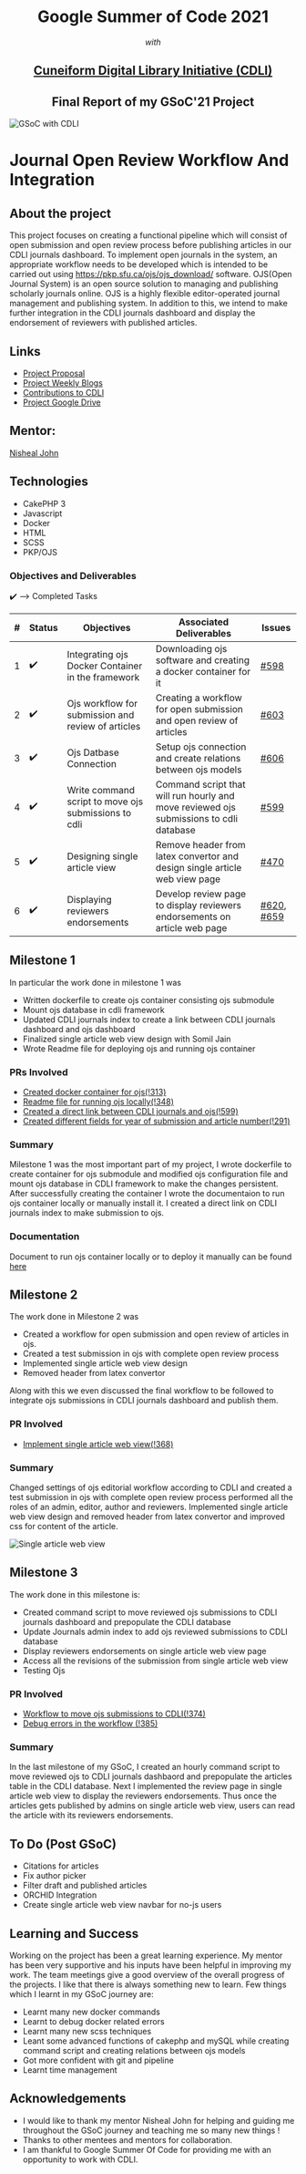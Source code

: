 <h1 align="center" > Google Summer of Code 2021 </h1>
<p align="center"><i>with</i> </p>
<h2 align="center"><a href="https://summerofcode.withgoogle.com/organizations/4724093699489792/">Cuneiform Digital Library Initiative (CDLI)</a></h2>
<h2 align="center"> Final Report of my GSoC'21 Project </h2>

![GSoC with CDLI](assets/logo.png)

<h1> Journal Open Review Workflow And Integration </h1>

## About the project

This project focuses on creating a functional pipeline which will consist of open submission and open review process before publishing articles in our CDLI journals dashboard. To implement  open journals in the system,  an appropriate workflow needs to be developed which is intended to be carried out using https://pkp.sfu.ca/ojs/ojs_download/ software. OJS(Open Journal System) is an open source solution to managing and publishing scholarly journals online. OJS is a highly flexible editor-operated journal management and publishing system. In addition to this, we intend to make further integration in the CDLI journals dashboard and display the endorsement of reviewers with published articles.

## Links

- [Project Proposal](https://docs.google.com/document/d/1Bq1Be4UYaF08vBwasERpx2kiWuiVPWdkSEHBM-owUx4/edit#heading=h.rti1bbjk8idf)
- [Project Weekly Blogs](https://cdli-gh.github.io/blog/gsoc21/journalsOpenReviewWorkflowAndIntegration/index)
- [Contributions to CDLI](https://gitlab.com/cdli/framework/-/merge_requests?scope=all&utf8=%E2%9C%93&state=all&author_username=apoorva1509)
- [Project Google Drive](https://drive.google.com/drive/u/2/folders/15kmsiilnMfBEomd03VwUyAmDdcU-lmBV)

## Mentor: 
<a href='mailto:nisheal.work@gmail.com'>Nisheal John</a>

## Technologies

- CakePHP 3
- Javascript
- Docker
- HTML
- SCSS
- PKP/OJS

### Objectives and Deliverables

:heavy_check_mark: --> Completed Tasks

| \# | Status  | Objectives                    | Associated Deliverables         | Issues |
| --- | --- | ----------------------------- | ---------------------------------------------- | ---- |
| 1 | :heavy_check_mark: | Integrating ojs Docker Container in the framework | Downloading ojs software and creating a docker container for it | <a href="https://gitlab.com/cdli/framework/-/issues/598">#598</a> |
| 2 | :heavy_check_mark:| Ojs workflow for submission and review of articles | Creating a workflow for open submission and open review of articles | <a href="https://gitlab.com/cdli/framework/-/issues/603">#603</a> | 
| 3 | :heavy_check_mark:  |  Ojs Datbase Connection | Setup ojs connection and create relations between ojs models | <a href="https://gitlab.com/cdli/framework/-/issues/606">#606</a> |
| 4 |  :heavy_check_mark: | Write command script to move ojs submissions to cdli | Command script that will run hourly and move reviewed ojs submissions to cdli database  | <a href="https://gitlab.com/cdli/framework/-/issues/599">#599</a>  | 
| 5 |  :heavy_check_mark: | Designing single article view | Remove header from latex convertor and design single article web view page |  <a href="https://gitlab.com/cdli/framework/-/issues/470">#470</a> |
| 6 | :heavy_check_mark: |Displaying reviewers endorsements | Develop review page to display reviewers endorsements on article web page | <a href="https://gitlab.com/cdli/framework/-/issues/620">#620</a>, <a href="https://gitlab.com/cdli/framework/-/issues/659">#659</a> |

## Milestone 1 

In particular the work done in milestone 1 was

- Written dockerfile to create ojs container consisting ojs submodule
- Mount ojs database in cdli framework
- Updated CDLI journals index to create a link between CDLI journals dashboard and ojs dashboard
- Finalized single article web view design with Somil Jain
- Wrote Readme file for deploying ojs and running ojs container

### PRs Involved

- [Created docker container for ojs(!313)](https://gitlab.com/cdli/framework/-/merge_requests/313)
- [Readme file for running ojs locally(!348)](https://gitlab.com/cdli/framework/-/merge_requests/348)
- [Created a direct link between CDLI journals and ojs(!599)](https://gitlab.com/cdli/framework/-/merge_requests/599)
- [Created different fields for year of submission and article number(!291)](https://gitlab.com/cdli/framework/-/merge_requests/291)

### Summary

Milestone 1 was the most important part of my project, I wrote dockerfile to create container for ojs submodule and modified ojs configuration file and mount ojs database in CDLI framework to make the changes persistent. After successfully creating the container I wrote the documentaion to run ojs container locally or manually install it.
I created a direct link on CDLI journals index to make submission to ojs.

### Documentation

Document to run ojs container locally or to deploy it manually can be found [here](https://github.com/cdli-gh/ojs/blob/main/README.md)

## Milestone 2

The work done in Milestone 2 was

- Created a workflow for open submission and open review of articles in ojs. 
- Created a test submission in ojs with complete open review process
- Implemented single article web view design 
- Removed header from latex convertor

Along with this we even discussed the final workflow to be followed to integrate ojs submissions in CDLI journals dashboard and publish them.

### PR Involved

- [Implement single article web view(!368)](https://gitlab.com/cdli/framework/-/merge_requests/368)

### Summary

Changed settings of ojs editorial workflow according to CDLI and created a test submission in ojs with complete open review process performed all the roles of an admin, editor, author and reviewers. 
Implemented single article web view design and removed header from latex convertor and improved css for content of the article.

![Single article web view](assets/article-view.jpeg)

## Milestone 3

The work done in this milestone is:

- Created command script to move reviewed ojs submissions to CDLI journals dashboard and prepopulate the CDLI database
- Update Journals admin index to add ojs reviewed submissions to CDLI database
- Display reviewers endorsements on single article web view page
- Access all the revisions of the submission from single article web view
- Testing Ojs

### PR Involved

- [Workflow to move ojs submissions to CDLI(!374)](https://gitlab.com/cdli/framework/-/merge_requests/374)
- [Debug errors in the workflow (!385)](https://gitlab.com/cdli/framework/-/merge_requests/385)

### Summary

In the last milestone of my GSoC, I created an hourly command script to move reviewed ojs to CDLI journals dashbaord and prepopulate the articles table in the CDLI database. Next I implemented the review page in single article web view to display the reviewers endorsements. Thus once the articles gets published by admins on single article web view, users can read the article with its reviewers endorsements.

## To Do (Post GSoC)

- Citations for articles
- Fix author picker
- Filter draft and published articles
- ORCHID Integration
- Create single article web view navbar for no-js users

## Learning and Success

Working on the project has been a great learning experience. My mentor has been very supportive and his inputs have been helpful in improving my work. The team meetings give a good overview of the overall progress of the projects. I like that there is always something new to learn. Few things which I learnt in my GSoC journey are:

- Learnt many new docker commands
- Learnt to debug docker related errors
- Learnt many new scss techniques
- Leant some advanced functions of cakephp and mySQL while creating command script and creating relations between ojs models
- Got more confident with git and pipeline
- Learnt time management

## Acknowledgements

- I would like to thank my mentor Nisheal John for helping and guiding me throughout the GSoC journey and teaching me so many new things !
- Thanks to other mentees and mentors for collaboration.
- I am thankful to Google Summer Of Code for providing me with an opportunity to work with CDLI.
